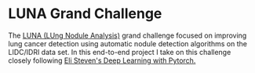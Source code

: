# LUNA Grand Challenge
The [LUNA (LUng Nodule Analysis)](https://luna16.grand-challenge.org/) grand challenge focused on improving lung cancer detection using automatic nodule detection algorithms on the LIDC/IDRI data set. In this end-to-end project I take on this challenge closely following [Eli Steven's Deep Learning with Pytorch.](https://www.manning.com/books/deep-learning-with-pytorch)
